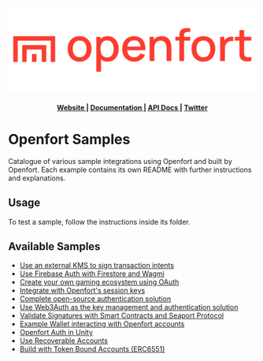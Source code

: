 ![Openfort Protocol][banner-image]

<div align="center">
  <h4>
    <a href="https://www.openfort.xyz/">
      Website
    </a>
    <span> | </span>
    <a href="https://www.openfort.xyz/docs">
      Documentation
    </a>
    <span> | </span>
    <a href="https://www.openfort.xyz/docs/api">
      API Docs
    </a>
    <span> | </span>
    <a href="https://twitter.com/openfortxyz">
      Twitter
    </a>
  </h4>
</div>

[banner-image]: .github/img/OpenfortRed.png

# Openfort Samples

Catalogue of various sample integrations using Openfort and built by Openfort. Each example contains its own README with further instructions and explanations.

## Usage
To test a sample, follow the instructions inside its folder.

## Available Samples

- [Use an external KMS to sign transaction intents](external-kms-game)
- [Use Firebase Auth with Firestore and Wagmi](firebase-wagmi-nextjs)
- [Create your own gaming ecosystem using OAuth](oauth-game-ecosystem)
- [Integrate with Openfort's session keys](rainbow-ssv-nextjs)
- [Complete open-source authentication solution](ssv-social-nextjs)
- [Use Web3Auth as the key management and authentication solution](web3auth-nextjs)
- [Validate Signatures with Smart Contracts and Seaport Protocol](https://github.com/eloi010/seaport-js)
- [Example Wallet interacting with Openfort accounts](https://github.com/openfort-xyz/walletconnect-wallet-sample)
- [Openfort Auth in Unity](https://github.com/openfort-xyz/authentication-unity-sample)
- [Use Recoverable Accounts](recoverable-accounts)
- [Build with Token Bound Accounts (ERC6551)](ERC6551-token-bound-accounts)
